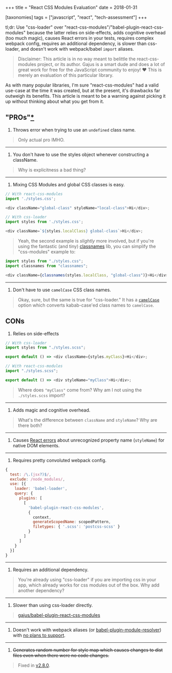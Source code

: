 +++
title = "React CSS Modules Evaluation"
date = 2018-01-31

[taxonomies]
tags = ["javascript", "react", "tech-assessment"]
+++

tl;dr: Use "css-loader" over "react-css-modules"/"babel-plugin-react-css-modules" because the latter relies on side-effects, adds cognitive overhead (too much magic), causes React errors in your tests, requires complex webpack config, requires an additional dependency, is slower than css-loader, and doesn't work with webpack/babel `import` aliases.

<!-- more -->

> Disclaimer: This article is in no way meant to belittle the react-css-modules project, or its author. Gajus is a smart dude and does a lot of great work for free for the JavaScript community to enjoy! ❤️ This is merely an evaluation of this particular library.

As with many popular libraries, I'm sure "react-css-modules" had a valid use-case at the time it was created, but at the present, it's drawbacks far outweigh its benefits. This article is meant to be a warning against picking it up without thinking about what you get from it.

## "PROs"[\*](https://github.com/gajus/react-css-modules#whats-the-problem)

1. Throws error when trying to use an `undefined` class name.

> Only actual pro IMHO.

---

1. You don't have to use the styles object whenever constructing a className.

> Why is explicitness a bad thing?

---

1. Mixing CSS Modules and global CSS classes is easy.

```js
// With react-css-modules
import './styles.css';

<div className="global-class" styleName="local-class">Hi</div>;

// With css-loader
import styles from './styles.css';

<div className=`${styles.localClass} global-class`>Hi</div>;
```

> Yeah, the second example is _slightly_ more involved, but if you're using the fantastic (and tiny) [classnames](https://github.com/JedWatson/classnames) lib, you can simplify the "css-modules" example to:

```js
import styles from "./styles.css";
import classnames from "classnames";

<div className={classnames(styles.localClass, "global-class")}>Hi</div>;
```

---

1. Don't have to use `camelCase` CSS class names.

> Okay, sure, but the same is true for "css-loader." It has a [`camelCase`](https://github.com/webpack-contrib/css-loader?tab=readme-ov-file#string-2) option which converts kabab-case'ed class names to `camelCase`.

## CONs

1. Relies on side-effects

```js
// With css-loader
import styles from "./styles.scss";

export default () => <div className={styles.myClass}>Hi</div>;

// With react-css-modules
import "./styles.scss";

export default () => <div styleName="myClass">Hi</div>;
```

> Where does `"myClass"` come from? Why am I not using the `./styles.scss` import?

---

1. Adds magic and cognitive overhead.

> What's the difference between `className` and `styleName`? Why are there both?

---

1. Causes [React errors](https://github.com/gajus/react-css-modules/issues?utf8=%E2%9C%93&q=unknown%20prop%20stylename%20) about unrecognized property name (`styleName`) for native DOM elements.

---

1. Requires pretty convoluted webpack config.

```js
{
  test: /\.(jsx?)$/,
  exclude: /node_modules/,
  use: [{
    loader: 'babel-loader',
    query: {
      plugins: [
        [
          'babel-plugin-react-css-modules',
          {
            context,
            generateScopedName: scopedPattern,
            filetypes: { '.scss': 'postcss-scss' }
          }
        ]
      ]
    }
  }]
}
```

---

1. Requires an additional dependency.

> You're already using "css-loader" if you are importing css in your app, which already works for css modules out of the box. Why add another dependency?

---

1. Slower than using css-loader directly.

> [gajus/babel-plugin-react-css-modules](https://github.com/gajus/babel-plugin-react-css-modules#performance)

---

1. Doesn't work with webpack aliases (or [babel-plugin-module-resolver](https://github.com/tleunen/babel-plugin-module-resolver)) with [no plans to support](https://github.com/gajus/babel-plugin-react-css-modules/issues/46#issuecomment-307552410).

---

1. ~~Generates random number for style map which causes changes to dist files even when there were no code changes.~~

> Fixed in [v2.8.0](https://github.com/gajus/babel-plugin-react-css-modules/commit/ab2fe0e0f1f7771a71af1acd5b36454f6b68b669).
